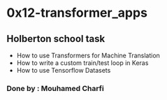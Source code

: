 # 0x12-transformer_apps

## Holberton school task

- How to use Transformers for Machine Translation
- How to write a custom train/test loop in Keras
- How to use Tensorflow Datasets

### Done  by : Mouhamed Charfi

